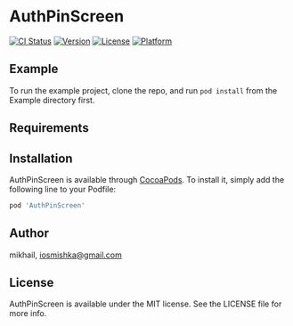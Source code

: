 # AuthPinScreen

[![CI Status](https://img.shields.io/travis/mikhail/AuthPinScreen.svg?style=flat)](https://travis-ci.org/mikhail/AuthPinScreen)
[![Version](https://img.shields.io/cocoapods/v/AuthPinScreen.svg?style=flat)](https://cocoapods.org/pods/AuthPinScreen)
[![License](https://img.shields.io/cocoapods/l/AuthPinScreen.svg?style=flat)](https://cocoapods.org/pods/AuthPinScreen)
[![Platform](https://img.shields.io/cocoapods/p/AuthPinScreen.svg?style=flat)](https://cocoapods.org/pods/AuthPinScreen)

## Example

To run the example project, clone the repo, and run `pod install` from the Example directory first.

## Requirements

## Installation

AuthPinScreen is available through [CocoaPods](https://cocoapods.org). To install
it, simply add the following line to your Podfile:

```ruby
pod 'AuthPinScreen'
```

## Author

mikhail, iosmishka@gmail.com

## License

AuthPinScreen is available under the MIT license. See the LICENSE file for more info.
